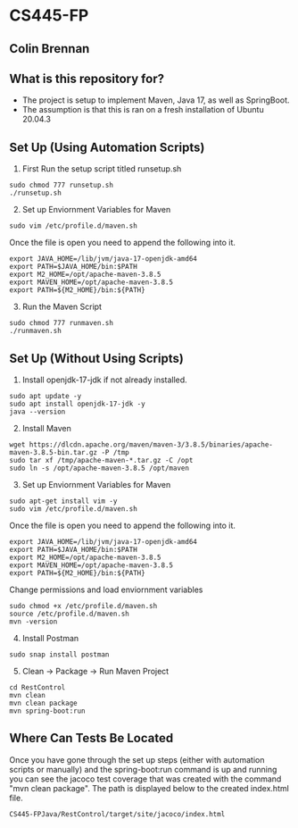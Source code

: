 # CS445-FP
## Colin Brennan

## What is this repository for?
  - The project is setup to implement Maven, Java 17, as well as SpringBoot.
  - The assumption is that this is ran on a fresh installation of Ubuntu 20.04.3



## Set Up (Using Automation Scripts)
1. First Run the setup script titled runsetup.sh
```
sudo chmod 777 runsetup.sh
./runsetup.sh
```

2. Set up Enviornment Variables for Maven
```
sudo vim /etc/profile.d/maven.sh
```

Once the file is open you need to append the following into it.
```
export JAVA_HOME=/lib/jvm/java-17-openjdk-amd64
export PATH=$JAVA_HOME/bin:$PATH
export M2_HOME=/opt/apache-maven-3.8.5
export MAVEN_HOME=/opt/apache-maven-3.8.5
export PATH=${M2_HOME}/bin:${PATH}
```

3. Run the Maven Script
```
sudo chmod 777 runmaven.sh
./runmaven.sh
```



## Set Up (Without Using Scripts)
1. Install openjdk-17-jdk if not already installed.
```
sudo apt update -y
sudo apt install openjdk-17-jdk -y
java --version
```

2. Install Maven
```
wget https://dlcdn.apache.org/maven/maven-3/3.8.5/binaries/apache-maven-3.8.5-bin.tar.gz -P /tmp
sudo tar xf /tmp/apache-maven-*.tar.gz -C /opt
sudo ln -s /opt/apache-maven-3.8.5 /opt/maven
```

3. Set up Enviornment Variables for Maven
```
sudo apt-get install vim -y
sudo vim /etc/profile.d/maven.sh
```

Once the file is open you need to append the following into it.
```
export JAVA_HOME=/lib/jvm/java-17-openjdk-amd64
export PATH=$JAVA_HOME/bin:$PATH
export M2_HOME=/opt/apache-maven-3.8.5
export MAVEN_HOME=/opt/apache-maven-3.8.5
export PATH=${M2_HOME}/bin:${PATH}
```

Change permissions and load enviornment variables
```
sudo chmod +x /etc/profile.d/maven.sh
source /etc/profile.d/maven.sh
mvn -version
```

4. Install Postman
```
sudo snap install postman
```

5. Clean -> Package -> Run Maven Project
```
cd RestControl
mvn clean
mvn clean package
mvn spring-boot:run
```
## Where Can Tests Be Located
 Once you have gone through the set up steps (either with automation scripts or manually) and the spring-boot:run command is up and running you can see the jacoco test coverage that was created with the command "mvn clean package".  The path is displayed below to the created index.html file.
 ```
 CS445-FPJava/RestControl/target/site/jacoco/index.html
 ```

